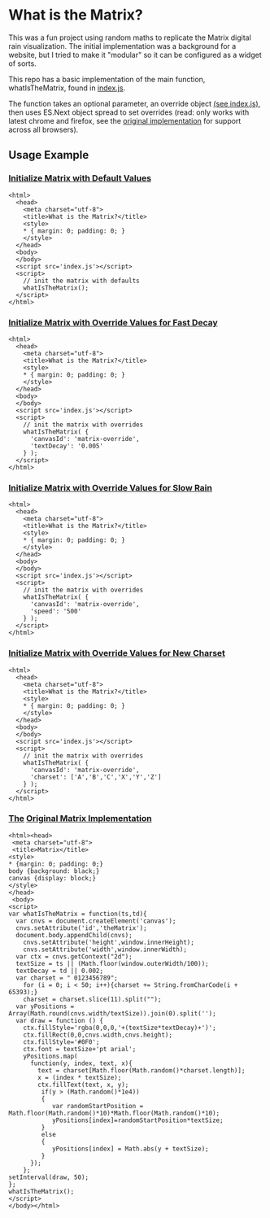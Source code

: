 # What is the Matrix?

This was a fun project using random maths to replicate the Matrix digital rain visualization.  The initial implementation was a background for a website, but I tried to make it "modular" so it can be configured as a widget of sorts.

This repo has a basic implementation of the main function, whatIsTheMatrix, found in [index.js](./index.js).

The function takes an optional parameter, an override object [(see index.js)](./index.js), then uses ES.Next object spread to set overrides (read: only works with latest chrome and firefox, see the [original implementation](#the) for support across all browsers).

## Usage Example

### [Initialize Matrix with Default Values](https://emb417.github.io/what-is-the-matrix/)
```
<html>
  <head>
    <meta charset="utf-8">
    <title>What is the Matrix?</title>
    <style>
    * { margin: 0; padding: 0; }
    </style>
  </head>
  <body>
  </body>
  <script src='index.js'></script>
  <script>
    // init the matrix with defaults
    whatIsTheMatrix();
  </script>
</html>
```

### [Initialize Matrix with Override Values for Fast Decay](https://emb417.github.io/what-is-the-matrix/fast-decay.html)
```
<html>
  <head>
    <meta charset="utf-8">
    <title>What is the Matrix?</title>
    <style>
    * { margin: 0; padding: 0; }
    </style>
  </head>
  <body>
  </body>
  <script src='index.js'></script>
  <script>
    // init the matrix with overrides
    whatIsTheMatrix( {
      'canvasId': 'matrix-override',
      'textDecay': '0.005'
    } );
  </script>
</html>
```

### [Initialize Matrix with Override Values for Slow Rain](https://emb417.github.io/what-is-the-matrix/slow-rain.html)
```
<html>
  <head>
    <meta charset="utf-8">
    <title>What is the Matrix?</title>
    <style>
    * { margin: 0; padding: 0; }
    </style>
  </head>
  <body>
  </body>
  <script src='index.js'></script>
  <script>
    // init the matrix with overrides
    whatIsTheMatrix( {
      'canvasId': 'matrix-override',
      'speed': '500'
    } );
  </script>
</html>
```

### [Initialize Matrix with Override Values for New Charset](https://emb417.github.io/what-is-the-matrix/new-chars.html)
```
<html>
  <head>
    <meta charset="utf-8">
    <title>What is the Matrix?</title>
    <style>
    * { margin: 0; padding: 0; }
    </style>
  </head>
  <body>
  </body>
  <script src='index.js'></script>
  <script>
    // init the matrix with overrides
    whatIsTheMatrix( {
      'canvasId': 'matrix-override',
      'charset': ['A','B','C','X','Y','Z']
    } );
  </script>
</html>
```

### [The](#the) [Original Matrix Implementation](https://emb417.github.io/what-is-the-matrix/vanilla-es5.html)
```
<html><head>
 <meta charset="utf-8">
 <title>Matrix</title>
<style>
* {margin: 0; padding: 0;}
body {background: black;}
canvas {display: block;}
</style>
</head>
 <body>
<script>
var whatIsTheMatrix = function(ts,td){
  var cnvs = document.createElement('canvas');
  cnvs.setAttribute('id','theMatrix');
  document.body.appendChild(cnvs);
    cnvs.setAttribute('height',window.innerHeight);
    cnvs.setAttribute('width',window.innerWidth);
  var ctx = cnvs.getContext("2d");
  textSize = ts || (Math.floor(window.outerWidth/100));
  textDecay = td || 0.002;
  var charset = " 0123456789";
    for (i = 0; i < 50; i++){charset += String.fromCharCode(i + 65393);}
    charset = charset.slice(11).split("");
  var yPositions = Array(Math.round(cnvs.width/textSize)).join(0).split('');
  var draw = function () {
    ctx.fillStyle='rgba(0,0,0,'+(textSize*textDecay)+')';
    ctx.fillRect(0,0,cnvs.width,cnvs.height);
    ctx.fillStyle='#0F0';
    ctx.font = textSize+'pt arial';
    yPositions.map(
      function(y, index, text, x){
        text = charset[Math.floor(Math.random()*charset.length)];
        x = (index * textSize);
        ctx.fillText(text, x, y);
         if(y > (Math.random()*1e4))
         {
            var randomStartPosition = Math.floor(Math.random()*10)*Math.floor(Math.random()*10);
            yPositions[index]=randomStartPosition*textSize;
         }
         else
         {
            yPositions[index] = Math.abs(y + textSize);
         }
      });
    };
setInterval(draw, 50);
};
whatIsTheMatrix();
</script>
</body></html>
```
